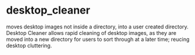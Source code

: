 # desktop_cleaner
moves desktop images not inside a directory, into a user created directory.
Desktop Cleaner allows rapid cleaning of desktop images, as they are  moved into a
new directory for users to sort through at a later time; reucing desktop cluttering.

